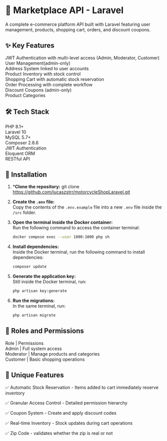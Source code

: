 # 🛒 Marketplace API - Laravel

A complete e-commerce platform API built with Laravel featuring user management, products, shopping cart, orders, and discount coupons.

## ✨ Key Features
JWT Authentication with multi-level access (Admin, Moderator, Customer) <br />
User Management(admin-only) <br />
Address System linked to user accounts <br />
Product Inventory with stock control <br />
Shopping Cart with automatic stock reservation <br />
Order Processing with complete workflow <br />
Discount Coupons (admin-only) <br />
Product Categories <br />

## 🛠️ Tech Stack
PHP 8.1+ <br />
Laravel 10 <br />
MySQL 5.7+ <br />
Composer 2.8.6 <br />
JWT Authentication <br />
Eloquent ORM <br />
RESTful API <br />

##  🚀 Installation
1. ***Clone the repository:**
   git clone https://github.com/lucaszstrr/motorcycleShopLaravel.git

2. **Create the `.env` file:**  
   Copy the contents of the `.env.example` file into a new `.env` file inside the `/src` folder.

3. **Open the terminal inside the Docker container:**  
   Run the following command to access the container terminal:
   
   ```bash
   docker compose exec --user 1000:1000 php sh
   ```
   
4. **Install dependencies:**  
   Inside the Docker terminal, run the following command to install dependencies:
   
   ```bash
   composer update
   ```

5. **Generate the application key:**  
   Still inside the Docker terminal, run:
   
   ```bash
   php artisan key:generate
   ```

6. **Run the migrations:**  
   In the same terminal, run:
   
   ```bash
   php artisan migrate
   ```


## 🔐 Roles and Permissions
Role	       |      Permissions <br />
Admin	       |  Full system access <br />
Moderator	 |  Manage products and categories <br />
Customer	    |  Basic shopping operations <br />



## 🌟 Unique Features
✅ Automatic Stock Reservation - Items added to cart immediately reserve inventory <br />

✅ Granular Access Control - Detailed permission hierarchy <br />

✅ Coupon System - Create and apply discount codes <br />

✅ Real-time Inventory - Stock updates during cart operations <br /> 

✅ Zip Code - validates whether the zip is real or not <br />


